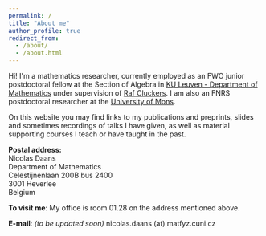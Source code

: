 ```yaml
---
permalink: /
title: "About me"
author_profile: true
redirect_from: 
  - /about/
  - /about.html
---
```


Hi! I'm a mathematics researcher, currently employed as an FWO junior postdoctoral fellow at the Section of Algebra in [KU Leuven - Department of Mathematics](https://wis.kuleuven.be/algebra) under supervision of [Raf Cluckers](https://rcluckers.perso.math.cnrs.fr/).
I am also an FNRS postdoctoral researcher at the [University of Mons](https://web.umons.ac.be/fs-mathematique/en/home/).

On this website you may find links to my publications and preprints, slides and sometimes recordings of talks I have given, as well as material supporting courses I teach or have taught in the past.

**Postal address:**  
Nicolas Daans  
Department of Mathematics  
Celestijnenlaan 200B bus 2400  
3001 Heverlee  
Belgium  

**To visit me**: My office is room 01.28 on the address mentioned above.

**E-mail**: *(to be updated soon)* nicolas.daans (at) matfyz.cuni.cz